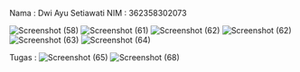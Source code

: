 Nama : Dwi Ayu Setiawati
NIM  : 362358302073

![Screenshot (58)](https://github.com/user-attachments/assets/6a1634e2-9c3b-48c5-b154-c76ab446474f)
![Screenshot (61)](https://github.com/user-attachments/assets/2edacd7f-9062-4f88-ad38-f98e47092290)
![Screenshot (62)](https://github.com/user-attachments/assets/376bebb6-133a-483a-899b-c75264a6d720)
![Screenshot (62)](https://github.com/user-attachments/assets/827d6145-bf1a-478e-adbd-9ce51d879244)
![Screenshot (63)](https://github.com/user-attachments/assets/36807af1-8456-4d73-946f-fbbe6be00f58)
![Screenshot (64)](https://github.com/user-attachments/assets/5a9e9ee3-8c32-4b62-a458-f6f2eca31689)

Tugas :
![Screenshot (65)](https://github.com/user-attachments/assets/818e61cc-5ddb-4028-9660-4a79fde627e7)
![Screenshot (68)](https://github.com/user-attachments/assets/fccdc9ed-1d76-4c5e-b4cc-ddf8ba14dcdb)
